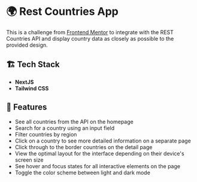 # 🌍 Rest Countries App

This is a challenge from [Frontend Mentor](https://www.frontendmentor.io/challenges/rest-countries-api-with-color-theme-switcher-5cacc469fec04111f7b848ca) to integrate with the REST Countries API and display country data as closely as possible to the provided design.

## 🏗️ Tech Stack

- **NextJS**
- **Tailwind CSS**

## 🎯 Features

- See all countries from the API on the homepage
- Search for a country using an input field
- Filter countries by region
- Click on a country to see more detailed information on a separate page
- Click through to the border countries on the detail page
- View the optimal layout for the interface depending on their device's screen size
- See hover and focus states for all interactive elements on the page
- Toggle the color scheme between light and dark mode
